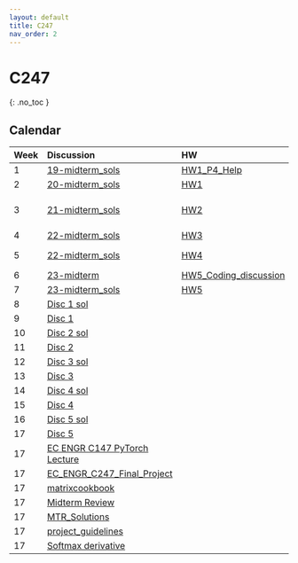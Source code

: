```yaml
---
layout: default
title: C247
nav_order: 2
---
```

# C247

{: .no_toc }

## Calendar

<div class="code-example" markdown="1">

| Week |     Discussion    |  HW  |  slides  |
|:-----|:-------------------|:-------------------|:-------------------|
| 1 | [19-midterm_sols](http://public2.yuantsy.com/Test/C247/Discussion/19-midterm_sols.pdf) | [HW1_P4_Help](http://public2.yuantsy.com/Test/C247/HW/HW1_P4_Help.pdf)|[lecture1_intro](http://public2.yuantsy.com/Test/C247/slides/lecture1_intro.pdf)|
| 2 | [20-midterm_sols](http://public2.yuantsy.com/Test/C247/Discussion/20-midterm_sols.pdf)  | [HW1](http://public2.yuantsy.com/Test/C247/HW/HW1.pdf)|[lecture2_ml-basics](http://public2.yuantsy.com/Test/C247/slides/lecture2_ml-basics.pdf)|
| 3 | [21-midterm_sols](http://public2.yuantsy.com/Test/C247/Discussion/21-midterm_sols.pdf) | [HW2](http://public2.yuantsy.com/Test/C247/HW/HW2.pdf)|[lecture3_ml-basics+supervised-classification](http://public2.yuantsy.com/Test/C247/slides/lecture3_ml-basics%2Bsupervised-classification.pdf)|
| 4 | [22-midterm_sols](http://public2.yuantsy.com/Test/C247/Discussion/22-midterm.pdf) | [HW3](http://public2.yuantsy.com/Test/C247/HW/HW3.pdf)|[lecture4_softmax](http://public2.yuantsy.com/Test/C247/slides/lecture4_softmax.pdf)|
| 5 | [22-midterm_sols](http://public2.yuantsy.com/Test/C247/Discussion/22-midterm_sols.pdf) | [HW4](http://public2.yuantsy.com/Test/C247/HW/HW4.pdf)|[lecture5_gradient-descent+neural-networks](http://public2.yuantsy.com/Test/C247/slides/lecture5_gradient-descent%2Bneural-networks.pdf)|
| 6 | [23-midterm](http://public2.yuantsy.com/Test/C247/Discussion/23-midterm.pdf) | [HW5_Coding_discussion](http://public2.yuantsy.com/Test/C247/HW/HW5_Coding_discussion.pdf)|[lecture6_nn+backprop](http://public2.yuantsy.com/Test/C247/slides/lecture6_nn%2Bbackprop.pdf)|
| 7 | [23-midterm_sols](http://public2.yuantsy.com/Test/C247/Discussion/23-midterm_sols.pdf) | [HW5](http://public2.yuantsy.com/Test/C247/HW/HW5.pdf)|[lecture7_backprop+init](http://public2.yuantsy.com/Test/C247/slides/lecture7_backprop%2Binit.pdf)|
| 8 | [Disc 1 sol](http://public2.yuantsy.com/Test/C247/Discussion/Disc%201%20sol.pdf)| |[lecture8_init+reg](http://public2.yuantsy.com/Test/C247/slides/lecture8_init%2Breg.pdf)|
| 9 | [Disc 1](http://public2.yuantsy.com/Test/C247/Discussion/Disc%201.pdf) ||[lecture9_reg+opt](http://public2.yuantsy.com/Test/C247/slides/lecture9_reg%2Bopt.pdf)|
| 10 | [Disc 2 sol](http://public2.yuantsy.com/Test/C247/Discussion/Disc%202%20sol.pdf)| |[lecture10_opt](http://public2.yuantsy.com/Test/C247/slides/lecture10_opt.pdf)|
| 11 | [Disc 2](http://public2.yuantsy.com/Test/C247/Discussion/Disc%202.pdf)| |[lecture11_cnns](http://public2.yuantsy.com/Test/C247/slides/lecture11_cnns.pdf)|
| 12 | [Disc 3 sol](http://public2.yuantsy.com/Test/C247/Discussion/Disc%203%20sol.pdf)| |[lecture13_cnns](http://public2.yuantsy.com/Test/C247/slides/lecture13_cnns.pdf)|
| 13 | [Disc 3](http://public2.yuantsy.com/Test/C247/Discussion/Disc%203.pdf)| |[lecture14_cnns+rnns](http://public2.yuantsy.com/Test/C247/slides/lecture14_cnns%2Brnns.pdf)|
| 14 | [Disc 4 sol](http://public2.yuantsy.com/Test/C247/Discussion/Disc%204%20sol.pdf) ||[lecture15_rnns+detection](http://public2.yuantsy.com/Test/C247/slides/lecture15_rnns%2Bdetection.pdf)|
| 15 | [Disc 4](http://public2.yuantsy.com/Test/C247/Discussion/Disc%204.pdf)| |[lecture16_detection+adversarial](http://public2.yuantsy.com/Test/C247/slides/lecture16_detection%2Badversarial.pdf)|
| 16 | [Disc 5 sol](http://public2.yuantsy.com/Test/C247/Discussion/Disc%205%20sol.pdf)| |
| 17 | [Disc 5](http://public2.yuantsy.com/Test/C247/Discussion/Disc%205.pdf)| |
| 17 | [EC ENGR C147 PyTorch Lecture](http://public2.yuantsy.com/Test/C247/Discussion/EC%20ENGR%20C147%20PyTorch%20Lecture.pdf) |
| 17 | [EC_ENGR_C247_Final_Project](http://public2.yuantsy.com/Test/C247/Discussion/EC_ENGR_C247_Final_Project.pdf) |
| 17 | [matrixcookbook](http://public2.yuantsy.com/Test/C247/Discussion/matrixcookbook.pdf) |
| 17 | [Midterm Review](http://public2.yuantsy.com/Test/C247/Discussion/Midterm%20Review.pdf) |
| 17 | [MTR_Solutions](http://public2.yuantsy.com/Test/C247/Discussion/MTR_Solutions.pdf) |
| 17 | [project_guidelines](http://public2.yuantsy.com/Test/C247/Discussion/project_guidelines.pdf) |
| 17 | [Softmax derivative ](http://public2.yuantsy.com/Test/C247/Discussion/Softmax%20derivative%20.pdf) |